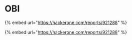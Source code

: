 # OBI

{% embed url="https://hackerone.com/reports/921288" %}

{% embed url="https://hackerone.com/reports/921288" %}
